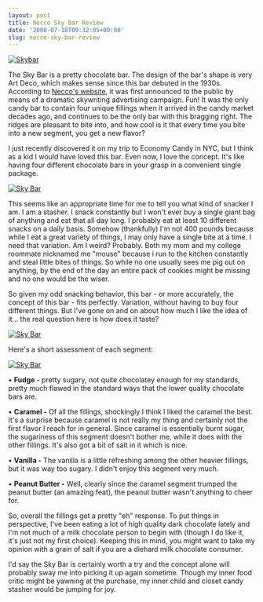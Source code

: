 ```yaml
---
layout: post
title: Necco Sky Bar Review
date: '2008-07-18T09:32:05+00:00'
slug: necco-sky-bar-review
---
```

<a href="http://flickr.com/photos/kstar810/2679911098/"><img src="http://farm4.static.flickr.com/3079/2679911098_b49744fd1e.jpg?v=0" alt="Skybar" /></a>

The Sky Bar is a pretty chocolate bar. The design of the bar's shape is very Art Deco, which makes sense since this bar debuted in the 1930s. According to <a href="http://www.necco.com/OurBrands/Default.asp?BrandID=11">Necco's website</a>, it was first announced to the public by means of a dramatic skywriting advertising campaign. Fun! It was the only candy bar to contain four unique fillings when it arrived in the candy market decades ago, and continues to be the only bar with this bragging right. The ridges are pleasant to bite into, and how cool is it that every time you bite into a new segment, you get a new flavor?

I just recently discovered it on my trip to Economy Candy in NYC, but I think as a kid I would have loved this bar. Even now, I love the concept. It's like having four different chocolate bars in your grasp in a convenient single package. 

<a href="http://flickr.com/photos/kstar810/2679910454/"><img src="http://farm4.static.flickr.com/3032/2679910454_6ca54372a3.jpg?v=0" alt="Sky Bar" /></a>

This seems like an appropriate time for me to tell you what kind of snacker I am. I am a stasher. I snack constantly but I won't ever buy a single giant bag of anything and eat that all day long. I probably eat at least 10 different snacks on a daily basis. Somehow (thankfully) I'm not 400 pounds because while I eat a great variety of things, I may only have a single bite at a time. I need that variation. Am I weird? Probably. Both my mom and my college roommate nicknamed me "mouse" because i run to the kitchen constantly and steal little bites of things. So while no one usually sees me pig out on anything, by the end of the day an entire pack of cookies might be missing and no one would be the wiser.

So given my odd snacking behavior, this bar - or more accurately, the concept of this bar - fits perfectly. Variation, without having to buy four different things. But I've gone on and on about how much I like the idea of it... the real question here is how does it taste?

<a href="http://flickr.com/photos/kstar810/2679909936/"><img src="http://farm4.static.flickr.com/3025/2679909936_b2c4e700ab.jpg?v=0" alt="Sky Bar" /></a>

Here's a short assessment of each segment:

<a href="http://flickr.com/photos/kstar810/2451158886/"><img src="http://farm3.static.flickr.com/2016/2451158886_70c02179ed.jpg?v=0" alt="Sky Bar" /></a>

&#8226; <strong>Fudge -</strong> pretty sugary, not quite chocolatey enough for my standards, pretty much flawed in the standard ways that the lower quality chocolate bars are. 

&#8226; <strong>Caramel -</strong> Of all the fillings, shockingly I think I liked the caramel the best. It's a surprise because caramel is not really my thing and certainly not the first flavor I reach for in general. Since caramel is essentially burnt sugar, the sugariness of this segment doesn't bother me, while it does with the other fillings. It's also got a bit of salt in it which is nice.

&#8226; <strong>Vanilla -</strong> The vanilla is a little refreshing among the other heavier fillings, but it was way too sugary. I didn't enjoy this segment very much.

&#8226; <strong>Peanut Butter -</strong> Well, clearly since the caramel segment trumped the peanut butter (an amazing feat), the peanut butter wasn't anything to cheer for. 

So, overall the fillings get a pretty "eh" response. To put things in perspective, I've been eating a lot of high quality dark chocolate lately and I'm not much of a milk chocolate person to begin with (though I do like it, it's just not my first choice). Keeping this in mind, you might want to take my opinion with a grain of salt if you are a diehard milk chocolate consumer. 

I'd say the Sky Bar is certainly worth a try and the concept alone will probably sway me into picking it up again sometime. Though my inner food critic might be yawning at the purchase, my inner child and closet candy stasher would be jumping for joy.
